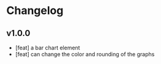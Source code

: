 # **Changelog**

## **v1.0.0**

-   [feat] a bar chart element
-   [feat] can change the color and rounding of the graphs

